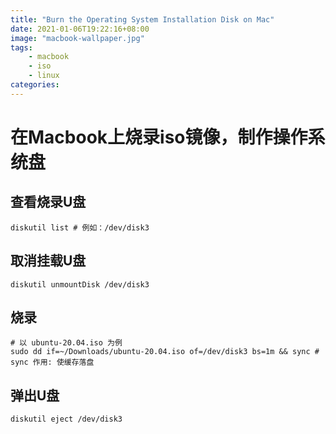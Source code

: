 ```yaml
---
title: "Burn the Operating System Installation Disk on Mac"
date: 2021-01-06T19:22:16+08:00
image: "macbook-wallpaper.jpg"
tags: 
    - macbook
    - iso
    - linux
categories:
---
```

# 在Macbook上烧录iso镜像，制作操作系统盘

## 查看烧录U盘
```shell script
diskutil list # 例如：/dev/disk3
```

## 取消挂载U盘
```shell script
diskutil unmountDisk /dev/disk3
```

## 烧录
```shell script
# 以 ubuntu-20.04.iso 为例
sudo dd if=~/Downloads/ubuntu-20.04.iso of=/dev/disk3 bs=1m && sync # sync 作用: 使缓存落盘
```

## 弹出U盘
```shell script
diskutil eject /dev/disk3
```